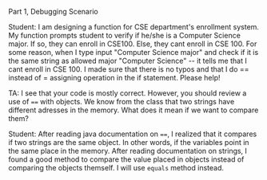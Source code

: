 Part 1, Debugging Scenario 

Student: 
I am designing a function for CSE department's enrollment system. My function prompts student to verify if he/she is a Computer Science major. If so, they can enroll in CSE100. Else, they cant enroll in CSE 100. For some reason, when I type input "Computer Science major" and check if it is the same string as allowed major "Computer Science" -- it tells me that I cant enroll in CSE 100. I made sure that there is no typos and that I do == instead of = assigning operation in the if statement. Please help! 

TA: 
I see that your code is mostly correct. However, you should review a use of ``` == ``` with objects. We know from the class that two strings have different adresses in the memory. What does it mean if we want to compare them? 

Student: 
After reading java documentation on ```==```, I realized that it compares if two strings are the same object. In other words, if the variables point in the same place in the memory. After reading documentation on strings, I found a good method to compare the value placed in objects instead of comparing the objects themself. I will use ``` equals ``` method instead. 

